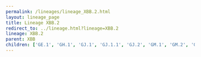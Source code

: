 ```yaml
---
permalink: /lineages/lineage_XBB.2.html
layout: lineage_page
title: Lineage XBB.2
redirect_to: ../lineage.html?lineage=XBB.2
lineage: XBB.2
parent: XBB
children: ['GE.1', 'GH.1', 'GJ.1', 'GJ.1.1', 'GJ.2', 'GM.1', 'GM.2', 'GS.1', 'XBB.2', 'XBB.2.1', 'XBB.2.2', 'XBB.2.3', 'XBB.2.3.1', 'XBB.2.3.2', 'XBB.2.3.3', 'XBB.2.3.4', 'XBB.2.3.5', 'XBB.2.3.6', 'XBB.2.3.7', 'XBB.2.3.8', 'XBB.2.3.9', 'XBB.2.3.10', 'XBB.2.3.11', 'XBB.2.3.12', 'XBB.2.4', 'XBB.2.5', 'XBB.2.6', 'XBB.2.6.1', 'XBB.2.6.2', 'XBB.2.6.3', 'XBB.2.7.1', 'XBB.2.8', 'XBB.2.9', 'XBB.2.10', 'XBB.2.11', 'XBB.2.11.1', 'XBB.2.12']
---
```

